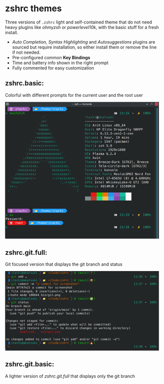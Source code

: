 # zshrc themes

Three versions of `.zshrc` light and self-contained theme that do not need heavy plugins like *ohmyzsh* or *powerlevel10k*, with the basic stuff for a fresh install.
- *Auto Completion, Syntax Highlighting* and *Autosuggestions* plugins are sourced but require installation, so either install them or remove the line if not needed.
- Pre-configured common **Key Bindings**
- Time and battery info shown in the right prompt
- Fully commented for easy customization

## zshrc.basic: 
Colorful with different prompts for the current user and the root user

![How it looks like](./bin/zshrc.png)

## zshrc.git.full:
Git focused version that displays the git branch and status

![How it looks like](./bin/git.png)

## zshrc.git.basic:
A lighter version of *zshrc.git.full* that displays only the git branch
